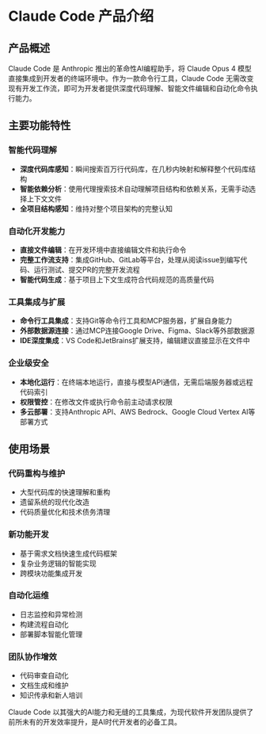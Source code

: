 # Claude Code 产品介绍

## 产品概述

Claude Code 是 Anthropic 推出的革命性AI编程助手，将 Claude Opus 4 模型直接集成到开发者的终端环境中。作为一款命令行工具，Claude Code 无需改变现有开发工作流，即可为开发者提供深度代码理解、智能文件编辑和自动化命令执行能力。

## 主要功能特性

### 智能代码理解
- **深度代码库感知**：瞬间搜索百万行代码库，在几秒内映射和解释整个代码库结构
- **智能依赖分析**：使用代理搜索技术自动理解项目结构和依赖关系，无需手动选择上下文文件
- **全项目结构感知**：维持对整个项目架构的完整认知

### 自动化开发能力
- **直接文件编辑**：在开发环境中直接编辑文件和执行命令
- **完整工作流支持**：集成GitHub、GitLab等平台，处理从阅读issue到编写代码、运行测试、提交PR的完整开发流程
- **智能代码生成**：基于项目上下文生成符合代码规范的高质量代码

### 工具集成与扩展
- **命令行工具集成**：支持Git等命令行工具和MCP服务器，扩展自身能力
- **外部数据源连接**：通过MCP连接Google Drive、Figma、Slack等外部数据源
- **IDE深度集成**：VS Code和JetBrains扩展支持，编辑建议直接显示在文件中

### 企业级安全
- **本地化运行**：在终端本地运行，直接与模型API通信，无需后端服务器或远程代码索引
- **权限管控**：在修改文件或执行命令前主动请求权限
- **多云部署**：支持Anthropic API、AWS Bedrock、Google Cloud Vertex AI等部署方式

## 使用场景

### 代码重构与维护
- 大型代码库的快速理解和重构
- 遗留系统的现代化改造
- 代码质量优化和技术债务清理

### 新功能开发
- 基于需求文档快速生成代码框架
- 复杂业务逻辑的智能实现
- 跨模块功能集成开发

### 自动化运维
- 日志监控和异常检测
- 构建流程自动化
- 部署脚本智能化管理

### 团队协作增效
- 代码审查自动化
- 文档生成和维护
- 知识传承和新人培训

Claude Code 以其强大的AI能力和无缝的工具集成，为现代软件开发团队提供了前所未有的开发效率提升，是AI时代开发者的必备工具。